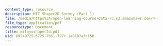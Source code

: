 ```yaml
---
content_type: resource
description: MIT Shaper2D Survey (Part 1)
file: /media/https%3A/open-learning-course-data-rc.s3.amazonaws.com/4-184-architectural-design-workshops-computational-design-for-housing-spring-2002/8924972567257b61797c1a8187afc158_mitmyushaper2d.pdf
file_type: application/pdf
resourcetype: Document
title: mitmyushaper2d.pdf
uid: 89249725-6725-7b61-797c-1a8187afc158
---
```

